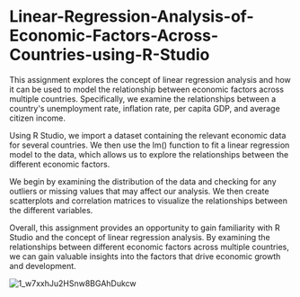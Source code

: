 # Linear-Regression-Analysis-of-Economic-Factors-Across-Countries-using-R-Studio
This assignment explores the concept of linear regression analysis and how it can be used to model the relationship between economic factors across multiple countries. Specifically, we examine the relationships between a country's unemployment rate, inflation rate, per capita GDP, and average citizen income.

Using R Studio, we import a dataset containing the relevant economic data for several countries. We then use the lm() function to fit a linear regression model to the data, which allows us to explore the relationships between the different economic factors.

We begin by examining the distribution of the data and checking for any outliers or missing values that may affect our analysis. We then create scatterplots and correlation matrices to visualize the relationships between the different variables.

Overall, this assignment provides an opportunity to gain familiarity with R Studio and the concept of linear regression analysis. By examining the relationships between different economic factors across multiple countries, we can gain valuable insights into the factors that drive economic growth and development.

![1_w7xxhJu2HSnw8BGAhDukcw](https://user-images.githubusercontent.com/104760218/227834069-75426c68-43d8-462a-a937-c0143abe55d7.gif)
